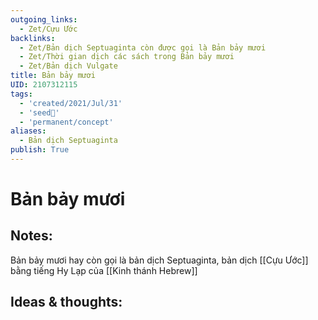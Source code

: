 ```yaml
---
outgoing_links:
  - Zet/Cựu Ước
backlinks:
  - Zet/Bản dịch Septuaginta còn được gọi là Bản bảy mươi
  - Zet/Thời gian dịch các sách trong Bản bảy mươi
  - Zet/Bản dịch Vulgate
title: Bản bảy mươi
UID: 2107312115
tags:
  - 'created/2021/Jul/31'
  - 'seed🥜'
  - 'permanent/concept'
aliases:
  - Bản dịch Septuaginta
publish: True
---
```

# Bản bảy mươi

## Notes:
Bản bảy mươi hay còn gọi là bản dịch Septuaginta, bản dịch [[Cựu Ước]] bằng tiếng Hy Lạp của [[Kinh thánh Hebrew]]

## Ideas & thoughts:
